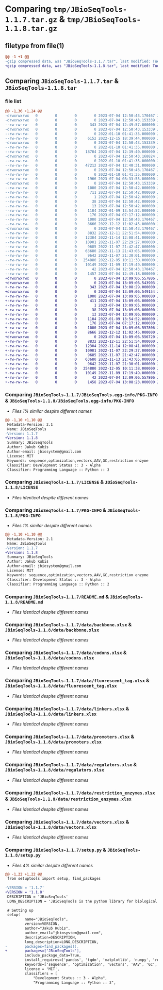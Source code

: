 # Comparing `tmp/JBioSeqTools-1.1.7.tar.gz` & `tmp/JBioSeqTools-1.1.8.tar.gz`

## filetype from file(1)

```diff
@@ -1 +1 @@
-gzip compressed data, was "JBioSeqTools-1.1.7.tar", last modified: Tue Jul  4 12:50:43 2023, max compression
+gzip compressed data, was "JBioSeqTools-1.1.8.tar", last modified: Tue Jul  4 13:09:06 2023, max compression
```

## Comparing `JBioSeqTools-1.1.7.tar` & `JBioSeqTools-1.1.8.tar`

### file list

```diff
@@ -1,36 +1,24 @@
-drwxrwxrwx   0        0        0        0 2023-07-04 12:50:43.170467 JBioSeqTools-1.1.7/
-drwxrwxrwx   0        0        0        0 2023-07-04 12:50:43.153339 JBioSeqTools-1.1.7/JBioSeqTools/
--rw-rw-rw-   0        0        0      343 2023-07-04 12:49:57.000000 JBioSeqTools-1.1.7/JBioSeqTools/__init__.py
-drwxrwxrwx   0        0        0        0 2023-07-04 12:50:43.153339 JBioSeqTools-1.1.7/JBioSeqTools/api_elements/
--rw-rw-rw-   0        0        0        0 2022-01-10 01:41:35.000000 JBioSeqTools-1.1.7/JBioSeqTools/api_elements/__init__.py
--rw-rw-rw-   0        0        0     6152 2022-12-15 18:39:44.000000 JBioSeqTools-1.1.7/JBioSeqTools/api_elements/api.py
-drwxrwxrwx   0        0        0        0 2023-07-04 12:50:43.153339 JBioSeqTools-1.1.7/JBioSeqTools/seq_tools/
--rw-rw-rw-   0        0        0        0 2022-01-10 01:41:35.000000 JBioSeqTools-1.1.7/JBioSeqTools/seq_tools/__init__.py
--rw-rw-rw-   0        0        0    18704 2023-07-04 12:39:40.000000 JBioSeqTools-1.1.7/JBioSeqTools/seq_tools/seq_tools.py
-drwxrwxrwx   0        0        0        0 2023-07-04 12:50:43.168824 JBioSeqTools-1.1.7/JBioSeqTools/vector_build/
--rw-rw-rw-   0        0        0        0 2022-01-10 01:41:35.000000 JBioSeqTools-1.1.7/JBioSeqTools/vector_build/__init__.py
--rw-rw-rw-   0        0        0    47212 2023-07-04 12:40:31.000000 JBioSeqTools-1.1.7/JBioSeqTools/vector_build/vector_build.py
-drwxrwxrwx   0        0        0        0 2023-07-04 12:50:43.170467 JBioSeqTools-1.1.7/JBioSeqTools/vector_graph/
--rw-rw-rw-   0        0        0        0 2022-01-10 01:41:35.000000 JBioSeqTools-1.1.7/JBioSeqTools/vector_graph/__init__.py
--rw-rw-rw-   0        0        0     1966 2023-07-04 08:33:55.000000 JBioSeqTools-1.1.7/JBioSeqTools/vector_graph/graph_plot.py
-drwxrwxrwx   0        0        0        0 2023-07-04 12:50:43.153339 JBioSeqTools-1.1.7/JBioSeqTools.egg-info/
--rw-rw-rw-   0        0        0     1000 2023-07-04 12:50:42.000000 JBioSeqTools-1.1.7/JBioSeqTools.egg-info/PKG-INFO
--rw-rw-rw-   0        0        0      711 2023-07-04 12:50:42.000000 JBioSeqTools-1.1.7/JBioSeqTools.egg-info/SOURCES.txt
--rw-rw-rw-   0        0        0        1 2023-07-04 12:50:42.000000 JBioSeqTools-1.1.7/JBioSeqTools.egg-info/dependency_links.txt
--rw-rw-rw-   0        0        0       38 2023-07-04 12:50:42.000000 JBioSeqTools-1.1.7/JBioSeqTools.egg-info/requires.txt
--rw-rw-rw-   0        0        0       13 2023-07-04 12:50:42.000000 JBioSeqTools-1.1.7/JBioSeqTools.egg-info/top_level.txt
--rw-rw-rw-   0        0        0     1104 2022-01-09 13:54:52.000000 JBioSeqTools-1.1.7/LICENSE
--rw-rw-rw-   0        0        0      176 2023-07-04 07:17:12.000000 JBioSeqTools-1.1.7/MANIFEST.in
--rw-rw-rw-   0        0        0     1000 2023-07-04 12:50:43.170467 JBioSeqTools-1.1.7/PKG-INFO
--rw-rw-rw-   0        0        0     8666 2022-12-12 11:02:45.000000 JBioSeqTools-1.1.7/README.md
-drwxrwxrwx   0        0        0        0 2023-07-04 12:50:43.170467 JBioSeqTools-1.1.7/data/
--rw-rw-rw-   0        0        0     8832 2022-12-11 22:51:54.000000 JBioSeqTools-1.1.7/data/backbone.xlsx
--rw-rw-rw-   0        0        0    12304 2022-11-14 12:08:41.000000 JBioSeqTools-1.1.7/data/codons.xlsx
--rw-rw-rw-   0        0        0    10901 2022-11-07 22:29:27.000000 JBioSeqTools-1.1.7/data/fluorescent_tag.xlsx
--rw-rw-rw-   0        0        0     9685 2022-11-07 21:42:47.000000 JBioSeqTools-1.1.7/data/linkers.xlsx
--rw-rw-rw-   0        0        0    63680 2022-11-13 21:43:05.000000 JBioSeqTools-1.1.7/data/promoters.xlsx
--rw-rw-rw-   0        0        0     9642 2022-11-07 21:30:01.000000 JBioSeqTools-1.1.7/data/regulators.xlsx
--rw-rw-rw-   0        0        0   254880 2022-12-05 10:11:38.000000 JBioSeqTools-1.1.7/data/restriction_enzymes.xlsx
--rw-rw-rw-   0        0        0    10149 2022-11-09 17:19:49.000000 JBioSeqTools-1.1.7/data/vectors.xlsx
--rw-rw-rw-   0        0        0       42 2023-07-04 12:50:43.170467 JBioSeqTools-1.1.7/setup.cfg
--rw-rw-rw-   0        0        0     1457 2023-07-04 12:49:18.000000 JBioSeqTools-1.1.7/setup.py
+drwxrwxrwx   0        0        0        0 2023-07-04 13:09:06.557806 JBioSeqTools-1.1.8/
+drwxrwxrwx   0        0        0        0 2023-07-04 13:09:06.543903 JBioSeqTools-1.1.8/JBioSeqTools/
+-rw-rw-rw-   0        0        0      343 2023-07-04 13:08:29.000000 JBioSeqTools-1.1.8/JBioSeqTools/__init__.py
+drwxrwxrwx   0        0        0        0 2023-07-04 13:09:06.549154 JBioSeqTools-1.1.8/JBioSeqTools.egg-info/
+-rw-rw-rw-   0        0        0     1000 2023-07-04 13:09:05.000000 JBioSeqTools-1.1.8/JBioSeqTools.egg-info/PKG-INFO
+-rw-rw-rw-   0        0        0      411 2023-07-04 13:09:06.000000 JBioSeqTools-1.1.8/JBioSeqTools.egg-info/SOURCES.txt
+-rw-rw-rw-   0        0        0        1 2023-07-04 13:09:05.000000 JBioSeqTools-1.1.8/JBioSeqTools.egg-info/dependency_links.txt
+-rw-rw-rw-   0        0        0       38 2023-07-04 13:09:06.000000 JBioSeqTools-1.1.8/JBioSeqTools.egg-info/requires.txt
+-rw-rw-rw-   0        0        0       13 2023-07-04 13:09:06.000000 JBioSeqTools-1.1.8/JBioSeqTools.egg-info/top_level.txt
+-rw-rw-rw-   0        0        0     1104 2022-01-09 13:54:52.000000 JBioSeqTools-1.1.8/LICENSE
+-rw-rw-rw-   0        0        0      176 2023-07-04 07:17:12.000000 JBioSeqTools-1.1.8/MANIFEST.in
+-rw-rw-rw-   0        0        0     1000 2023-07-04 13:09:06.557806 JBioSeqTools-1.1.8/PKG-INFO
+-rw-rw-rw-   0        0        0     8666 2022-12-12 11:02:45.000000 JBioSeqTools-1.1.8/README.md
+drwxrwxrwx   0        0        0        0 2023-07-04 13:09:06.556720 JBioSeqTools-1.1.8/data/
+-rw-rw-rw-   0        0        0     8832 2022-12-11 22:51:54.000000 JBioSeqTools-1.1.8/data/backbone.xlsx
+-rw-rw-rw-   0        0        0    12304 2022-11-14 12:08:41.000000 JBioSeqTools-1.1.8/data/codons.xlsx
+-rw-rw-rw-   0        0        0    10901 2022-11-07 22:29:27.000000 JBioSeqTools-1.1.8/data/fluorescent_tag.xlsx
+-rw-rw-rw-   0        0        0     9685 2022-11-07 21:42:47.000000 JBioSeqTools-1.1.8/data/linkers.xlsx
+-rw-rw-rw-   0        0        0    63680 2022-11-13 21:43:05.000000 JBioSeqTools-1.1.8/data/promoters.xlsx
+-rw-rw-rw-   0        0        0     9642 2022-11-07 21:30:01.000000 JBioSeqTools-1.1.8/data/regulators.xlsx
+-rw-rw-rw-   0        0        0   254880 2022-12-05 10:11:38.000000 JBioSeqTools-1.1.8/data/restriction_enzymes.xlsx
+-rw-rw-rw-   0        0        0    10149 2022-11-09 17:19:49.000000 JBioSeqTools-1.1.8/data/vectors.xlsx
+-rw-rw-rw-   0        0        0       42 2023-07-04 13:09:06.557806 JBioSeqTools-1.1.8/setup.cfg
+-rw-rw-rw-   0        0        0     1458 2023-07-04 13:08:23.000000 JBioSeqTools-1.1.8/setup.py
```

### Comparing `JBioSeqTools-1.1.7/JBioSeqTools.egg-info/PKG-INFO` & `JBioSeqTools-1.1.8/JBioSeqTools.egg-info/PKG-INFO`

 * *Files 1% similar despite different names*

```diff
@@ -1,10 +1,10 @@
 Metadata-Version: 2.1
 Name: JBioSeqTools
-Version: 1.1.7
+Version: 1.1.8
 Summary: JBioSeqTools
 Author: Jakub Kubis
 Author-email: jbiosystem@gmail.com
 License: MIT
 Keywords: sequence,optimization,vectors,AAV,GC,restriction enzyme
 Classifier: Development Status :: 3 - Alpha
 Classifier: Programming Language :: Python :: 3
```

### Comparing `JBioSeqTools-1.1.7/LICENSE` & `JBioSeqTools-1.1.8/LICENSE`

 * *Files identical despite different names*

### Comparing `JBioSeqTools-1.1.7/PKG-INFO` & `JBioSeqTools-1.1.8/PKG-INFO`

 * *Files 1% similar despite different names*

```diff
@@ -1,10 +1,10 @@
 Metadata-Version: 2.1
 Name: JBioSeqTools
-Version: 1.1.7
+Version: 1.1.8
 Summary: JBioSeqTools
 Author: Jakub Kubis
 Author-email: jbiosystem@gmail.com
 License: MIT
 Keywords: sequence,optimization,vectors,AAV,GC,restriction enzyme
 Classifier: Development Status :: 3 - Alpha
 Classifier: Programming Language :: Python :: 3
```

### Comparing `JBioSeqTools-1.1.7/README.md` & `JBioSeqTools-1.1.8/README.md`

 * *Files identical despite different names*

### Comparing `JBioSeqTools-1.1.7/data/backbone.xlsx` & `JBioSeqTools-1.1.8/data/backbone.xlsx`

 * *Files identical despite different names*

### Comparing `JBioSeqTools-1.1.7/data/codons.xlsx` & `JBioSeqTools-1.1.8/data/codons.xlsx`

 * *Files identical despite different names*

### Comparing `JBioSeqTools-1.1.7/data/fluorescent_tag.xlsx` & `JBioSeqTools-1.1.8/data/fluorescent_tag.xlsx`

 * *Files identical despite different names*

### Comparing `JBioSeqTools-1.1.7/data/linkers.xlsx` & `JBioSeqTools-1.1.8/data/linkers.xlsx`

 * *Files identical despite different names*

### Comparing `JBioSeqTools-1.1.7/data/promoters.xlsx` & `JBioSeqTools-1.1.8/data/promoters.xlsx`

 * *Files identical despite different names*

### Comparing `JBioSeqTools-1.1.7/data/regulators.xlsx` & `JBioSeqTools-1.1.8/data/regulators.xlsx`

 * *Files identical despite different names*

### Comparing `JBioSeqTools-1.1.7/data/restriction_enzymes.xlsx` & `JBioSeqTools-1.1.8/data/restriction_enzymes.xlsx`

 * *Files identical despite different names*

### Comparing `JBioSeqTools-1.1.7/data/vectors.xlsx` & `JBioSeqTools-1.1.8/data/vectors.xlsx`

 * *Files identical despite different names*

### Comparing `JBioSeqTools-1.1.7/setup.py` & `JBioSeqTools-1.1.8/setup.py`

 * *Files 4% similar despite different names*

```diff
@@ -1,22 +1,22 @@
 from setuptools import setup, find_packages
 
-VERSION = '1.1.7' 
+VERSION = '1.1.8' 
 DESCRIPTION = 'JBioSeqTools'
 LONG_DESCRIPTION = 'JBioSeqTools is the python library for biological sequence optimization (GC % content & codon frequency) for better expression of different species cells in vivo. It also allows building AAV vectors with the possibility of choosing sequences between ITRs such as transcript, promoter, enhancer, and molecular fluorescent tag. Finally, the user obtains ready for order construct with a whole sequence and visualization. Package description  on https://github.com/jkubis96/JBioSeqTools'
 
 # Setting up
 setup(
         name="JBioSeqTools", 
         version=VERSION,
         author="Jakub Kubis",
         author_email="jbiosystem@gmail.com",
         description=DESCRIPTION,
         long_description=LONG_DESCRIPTION,
-        packages=find_packages(),
+        packages=['JBioSeqTools'],
         include_package_data=True,
         install_requires=['pandas', 'tqdm', 'matplotlib', 'numpy', 'requests'],       
         keywords=['sequence', 'optimization', 'vectors', 'AAV', 'GC', 'restriction enzyme'],
         license = 'MIT',
         classifiers = [
             "Development Status :: 3 - Alpha",
             "Programming Language :: Python :: 3",
```

